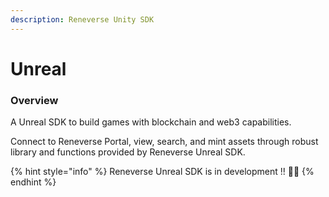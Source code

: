 ```yaml
---
description: Reneverse Unity SDK
---
```


# Unreal

### Overview

A Unreal SDK to build games with blockchain and web3 capabilities.

Connect to Reneverse Portal, view, search, and mint assets through robust library and functions provided by Reneverse Unreal SDK.



{% hint style="info" %}
Reneverse Unreal SDK is in development !! :tada::tada:
{% endhint %}
